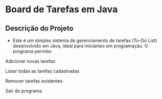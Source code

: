 # Board de Tarefas em Java

## Descrição do Projeto

- Este é um simples sistema de gerenciamento de tarefas (To-Do List) desenvolvido em Java, ideal para iniciantes em programação. O programa permite:

Adicionar novas tarefas

Listar todas as tarefas cadastradas

Remover tarefas existentes

Sair do programa
